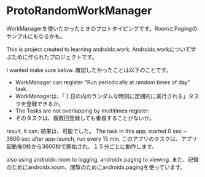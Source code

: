 # ProtoRandomWorkManager
WorkManagerを使いたかったときのプロトタイピングです。RoomとPagingのサンプルにもなるかも。

This is project created to learning androidx.work.
Androidx.workについて学ぶために作られたプロジェクトです。

I wanted make sure below.
確認したかったことは以下のことです。

* WorkManager can register "Run periodically at random times of day" task.
* WorkManagerは、「１日の内のランダムな時刻に定期的に実行される」タスクを登録できるか。
* The Tasks are not overlapping by multitimes register.
* そのタスクは、複数回登録しても重複することがないか。

result, it can.
結果は、可能でした。
The task in this app, started 0 sec ~ 3600 sec after app-launch, run every 15 min.
このアプリのタスクは、アプリ起動後0秒から3600秒で開始され、１５分ごとに動作します。

also using androidx.room to logging, androidx.paging to viewing.
また、記録のためにandroidx.room、閲覧のためにandroidx.pagingを使っています。
